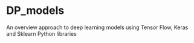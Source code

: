 # DP_models
An overview approach to deep learning models using Tensor Flow, Keras and Sklearn Python libraries
